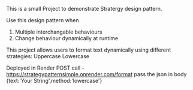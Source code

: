 This is a small Project to demonstrate Stratergy design pattern.

Use this design pattern when
1. Multiple interchangable behaviours
2. Change behaviour dynamically at runtime

This project allows users to format text dynamically using different strategies:
Uppercase
Lowercase

Deployed in Render 
POST call - https://strategypatternsimple.onrender.com/format
pass the json in body {text:'Your String',method:'lowercase'}
